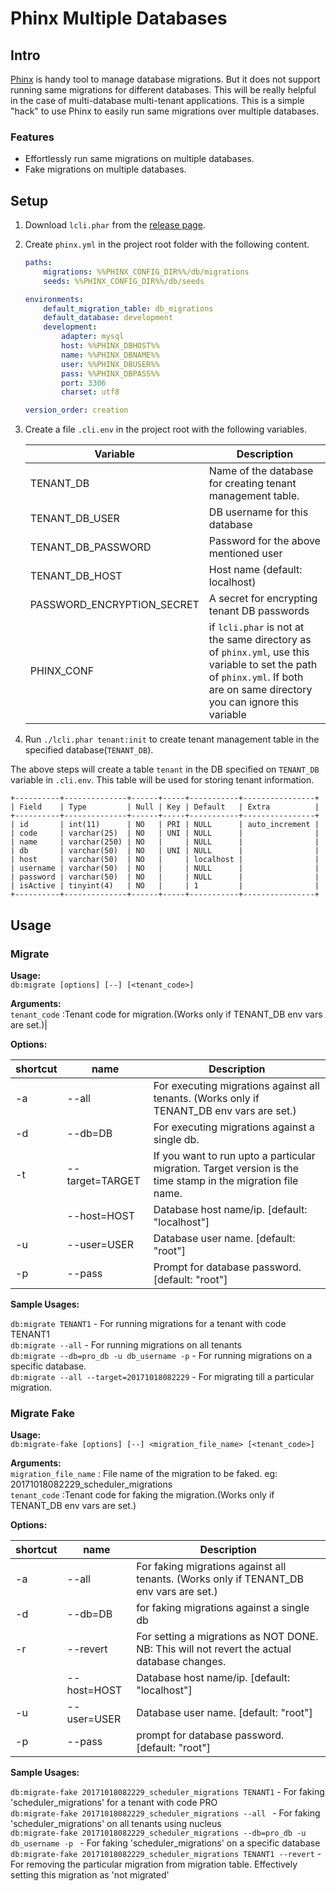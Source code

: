 # Phinx Multiple Databases
## Intro
[Phinx](https://github.com/cakephp/phinx) is handy tool to manage database migrations.
But it does not support running same migrations for different databases. This will be 
really helpful in the case of multi-database multi-tenant applications.
This is a simple "hack" to use Phinx to easily run same migrations over multiple databases.


### Features
* Effortlessly run same migrations on multiple databases. 
* Fake migrations on multiple databases.
## Setup
1. Download `lcli.phar` from the [release page](https://github.com/linways/phinx-multiple-database/releases).  
2. Create `phinx.yml` in the project root folder with the following content.
    ```yaml
    paths:
        migrations: %%PHINX_CONFIG_DIR%%/db/migrations
        seeds: %%PHINX_CONFIG_DIR%%/db/seeds
    
    environments:
        default_migration_table: db_migrations
        default_database: development
        development:
            adapter: mysql
            host: %%PHINX_DBHOST%%
            name: %%PHINX_DBNAME%%
            user: %%PHINX_DBUSER%%
            pass: %%PHINX_DBPASS%%
            port: 3306
            charset: utf8
    
    version_order: creation
    
    ```
    
3. Create a file `.cli.env` in the project root with the following variables.
  
    |Variable| Description|
    |--------|------------|
    |TENANT_DB|Name of the database for creating tenant management table.|
    |TENANT_DB_USER| DB username for this database|
    |TENANT_DB_PASSWORD| Password for the above mentioned user|
    |TENANT_DB_HOST| Host name (default: localhost)|
    |PASSWORD_ENCRYPTION_SECRET| A secret for encrypting tenant DB passwords|
    |PHINX_CONF| if `lcli.phar` is not at the same directory as of `phinx.yml`, use this variable to set the path of `phinx.yml`. If both are on same directory you can ignore this variable|

4. Run `./lcli.phar tenant:init` to create tenant management table in the specified database(`TENANT_DB`). 

The above steps will create a table `tenant` in the DB specified on `TENANT_DB` variable in `.cli.env`.
This table will be used for storing tenant information.  
```
+----------+--------------+------+-----+-----------+----------------+
| Field    | Type         | Null | Key | Default   | Extra          |
+----------+--------------+------+-----+-----------+----------------+
| id       | int(11)      | NO   | PRI | NULL      | auto_increment |
| code     | varchar(25)  | NO   | UNI | NULL      |                |
| name     | varchar(250) | NO   |     | NULL      |                |
| db       | varchar(50)  | NO   | UNI | NULL      |                |
| host     | varchar(50)  | NO   |     | localhost |                |
| username | varchar(50)  | NO   |     | NULL      |                |
| password | varchar(50)  | NO   |     | NULL      |                |
| isActive | tinyint(4)   | NO   |     | 1         |                |
+----------+--------------+------+-----+-----------+----------------+
```

## Usage
### Migrate
**Usage:**  
  `db:migrate [options] [--] [<tenant_code>]  `

**Arguments:**  
    `tenant_code`  :Tenant code for migration.(Works only if TENANT_DB env vars are set.)|  

**Options:**  

  |shortcut| name| Description|
  |---------|------|--------|
  |-a|--all| For executing migrations against all tenants. (Works only if TENANT_DB env vars are set.)  |
  |-d|--db=DB|For executing migrations against a single db.|
  |-t|--target=TARGET|If you want to run upto a particular migration. Target version is the time stamp in the migration file name.|
  |  |--host=HOST|Database host name/ip. [default: "localhost"]|
  |-u|--user=USER|Database user name. [default: "root"]|
  |-p|--pass|Prompt for database password. [default: "root"]|
  

**Sample Usages:**
  
`db:migrate TENANT1` - For running migrations for a tenant with code TENANT1  
`db:migrate --all` - For running migrations on all tenants  
`db:migrate --db=pro_db -u db_username -p` - For running migrations on a specific database.  
`db:migrate --all --target=20171018082229` - For migrating till a particular migration.  

### Migrate Fake
**Usage:**  
  `db:migrate-fake [options] [--] <migration_file_name> [<tenant_code>]`  

**Arguments:**  
`migration_file_name` : File name of the migration to be faked. eg: 20171018082229_scheduler_migrations  
`tenant_code` :Tenant code for faking the migration.(Works only if TENANT_DB env vars are set.)  

**Options:**  
 
|shortcut| name| Description|
|---------|------|--------|
|-a|--all| For faking migrations against all tenants. (Works only if TENANT_DB env vars are set.)|
|-d|--db=DB| for faking migrations against a single db|
|-r|--revert| For setting a migrations as NOT DONE. NB: This will not revert the actual database changes.|
|  |--host=HOST| Database host name/ip. [default: "localhost"]|
|-u|--user=USER| Database user name. [default: "root"]|
|-p|--pass|prompt for database password. [default: "root"]|

**Sample Usages:**

`db:migrate-fake 20171018082229_scheduler_migrations TENANT1` - For faking 'scheduler_migrations' for a tenant with code PRO  
`db:migrate-fake 20171018082229_scheduler_migrations --all ` - For faking 'scheduler_migrations' on all tenants using nucleus  
`db:migrate-fake 20171018082229_scheduler_migrations --db=pro_db -u db_username -p ` - For faking 'scheduler_migrations' on a specific database  
`db:migrate-fake 20171018082229_scheduler_migrations TENANT1 --revert` - For removing the particular migration from migration table. Effectively setting this migration as 'not migrated'    
